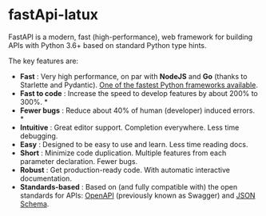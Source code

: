 # fastApi-latux

FastAPI is a modern, fast (high-performance), web framework for building APIs with Python 3.6+ based on standard Python type hints.

The key features are:

- **Fast** : Very high performance, on par with **NodeJS** and **Go** (thanks to Starlette and Pydantic). [One of the fastest Python frameworks available](https://fastapi.tiangolo.com/#performance).
- **Fast to code** : Increase the speed to develop features by about 200% to 300%. \*
- **Fewer bugs** : Reduce about 40% of human (developer) induced errors. \*
- **Intuitive** : Great editor support. Completion everywhere. Less time debugging.
- **Easy** : Designed to be easy to use and learn. Less time reading docs.
- **Short** : Minimize code duplication. Multiple features from each parameter declaration. Fewer bugs.
- **Robust** : Get production-ready code. With automatic interactive documentation.
- **Standards-based** : Based on (and fully compatible with) the open standards for APIs: [OpenAPI](https://github.com/OAI/OpenAPI-Specification) (previously known as Swagger) and [JSON Schema](https://json-schema.org/).
